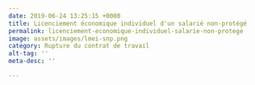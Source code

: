 ```yaml
---
date: 2019-06-24 13:25:15 +0000
title: Licenciement économique individuel d'un salarié non-protégé
permalink: licenciement-economique-individuel-salarie-non-protege
image: assets/images/lmei-snp.png
category: Rupture du contrat de travail
alt-tag: ''
meta-desc: ''

---
```

